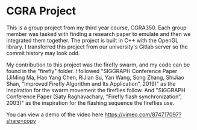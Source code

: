 # CGRA Project

This is a group project from my third year course, CGRA350. Each group member was tasked with finding a research paper to emulate and then we integrated them together. 
The project is built in C++ with the OpenGL library. I transferred this project from our university's Gitlab server so the commit history may look odd. 

My contribution to this project was the firefly swarm, and my code can be found in the "firefly" folder. I followed "SIGGRAPH Conference Paper (JiMing Ma, Hao Yang Chen, RiJian Su, Yan Wang, Song Zhang, ShiJiao Shan, “Improved Firefly Algorithm and Its Application”, 2019)" as the inspiration for the swarm movement the fireflies follow. And "SIGGRAPH Conference Paper (Saty Raghavachary, “Firefly flash synchronization”, 2003)" as the inspiration for the flashing sequence the fireflies use. 

You can view a demo of the video here https://vimeo.com/874717097?share=copy 
